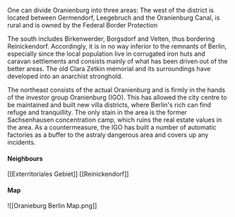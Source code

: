 One can divide Oranienburg into three areas: The west of the district is located between Germendorf, Leegebruch and the Oranienburg Canal, is rural and is owned by the Federal Border Protection

The south includes Birkenwerder, Borgsdorf and Velten, thus bordering Reinickendorf. Accordingly, it is in no way inferior to the remnants of Berlin, especially since the local population live in corrugated iron huts and caravan settlements and consists mainly of what has been driven out of the better areas. The old Clara Zetkin memorial and its surroundings have developed into an anarchist stronghold.

The northeast consists of the actual Oranienburg and is firmly in the hands of the investor group Oranienburg (IGO). This has allowed the city centre to be maintained and built new villa districts, where Berlin's rich can find refuge and tranquillity. The only stain in the area is the former Sachsenhausen concentration camp, which ruins the real estate values in the area. As a countermeasure, the IGO has built a number of automatic factories as a buffer to the astraly dangerous area and covers up any incidents.
#### Neighbours
[[Exterritoriales Gebiet]]
[[Reinickendorf]]
#### Map
![[Oranieburg Berlin Map.png]]